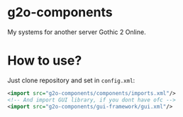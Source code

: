 # g2o-components

My systems for another server Gothic 2 Online. 

# How to use?

Just clone repository and set in `config.xml`:
```xml
<import src="g2o-components/components/imports.xml"/>
<!-- And import GUI library, if you dont have ofc -->
<import src="g2o-components/gui-framework/gui.xml"/>
```
